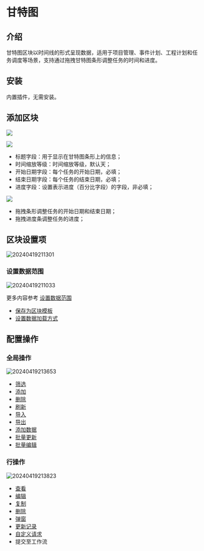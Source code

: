 # 甘特图

<PluginInfo name="block-gantt"></PluginInfo>

## 介绍

甘特图区块以时间线的形式呈现数据，适用于项目管理、事件计划、工程计划和任务调度等场景，支持通过拖拽甘特图条形调整任务的时间和进度。

## 安装

内置插件，无需安装。

## 添加区块

![](https://nocobase-docs.oss-cn-beijing.aliyuncs.com/f064f8fadf52947c990f5dad97736f98.png)

![](https://nocobase-docs.oss-cn-beijing.aliyuncs.com/858112f44bc543973b6e5b03856a6360.png)

- 标题字段：用于显示在甘特图条形上的信息；
- 时间缩放等级：时间缩放等级，默认天；
- 开始日期字段：每个任务的开始日期，必填；
- 结束日期字段：每个任务的结束日期，必填；
- 进度字段：设置表示进度（百分比字段）的字段，非必填；

![](https://nocobase-docs.oss-cn-beijing.aliyuncs.com/fff6fe1e1fe0a88d20f80b3bb7233608.gif)

- 拖拽条形调整任务的开始日期和结束日期；
- 拖拽进度条调整任务的进度；

## 区块设置项

![20240419211301](https://nocobase-docs.oss-cn-beijing.aliyuncs.com/20240419211301.png)

### 设置数据范围

![20240419211033](https://nocobase-docs.oss-cn-beijing.aliyuncs.com/20240419211033.png)

更多内容参考 [设置数据范围](/handbook/ui/blocks/block-settings/data-scope)

- [保存为区块模板](/handbook/ui/blocks/block-settings/block-template)
- [设置数据加载方式](/handbook/ui/blocks/block-settings/loading-mode)

## 配置操作

### 全局操作

![20240419213653](https://nocobase-docs.oss-cn-beijing.aliyuncs.com/20240419213653.png)

- [筛选](/handbook/ui/actions/types/filter)
- [添加](/handbook/ui/actions/types/add-new)
- [删除](/handbook/ui/actions/types/delete)
- [刷新](/handbook/ui/actions/types/refresh)
- [导入](/handbook/action-import)
- [导出](/handbook/action-export)
- [添加数据](/handbook/action-add-record)
- [批量更新](/handbook/action-bulk-update)
- [批量编辑](/handbook/action-bulk-edit)

### 行操作

![20240419213823](https://nocobase-docs.oss-cn-beijing.aliyuncs.com/20240419213823.png)

- [查看](/handbook/ui/actions/types/view)
- [编辑](/handbook/ui/actions/types/edit)
- [复制](/handbook/action-duplicate)
- [删除](/handbook/ui/actions/types/delete)
- [弹窗](/handbook/ui/actions/types/pop-up)
- [更新记录](/handbook/ui/actions/types/update-record)
- [自定义请求](/handbook/action-custom-request)
- 提交至工作流